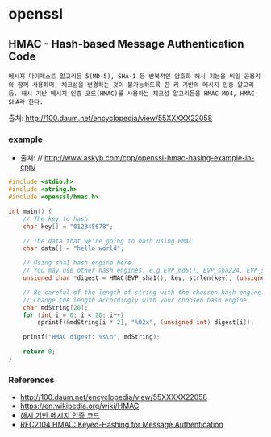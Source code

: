 # openssl

## HMAC - Hash-based Message Authentication Code
```
메시지 다이제스트 알고리듬 5(MD-5), SHA-1 등 반복적인 암호화 해시 기능을 비밀 공용키와 함께 사용하며, 체크섬을 변경하는 것이 불가능하도록 한 키 기반의 메시지 인증 알고리듬. 해시 기반 메시지 인증 코드(HMAC)를 사용하는 체크섬 알고리듬을 HMAC-MD4, HMAC-SHA라 한다.
```
출처: http://100.daum.net/encyclopedia/view/55XXXXX22058

### example
* 출처: // http://www.askyb.com/cpp/openssl-hmac-hasing-example-in-cpp/
```c
#include <stdio.h>
#include <string.h>
#include <openssl/hmac.h>

int main() {
    // The key to hash
    char key[] = "012345678";

    // The data that we're going to hash using HMAC
    char data[] = "hello world";

    // Using sha1 hash engine here.
    // You may use other hash engines. e.g EVP_md5(), EVP_sha224, EVP_sha512, etc
    unsigned char *digest = HMAC(EVP_sha1(), key, strlen(key), (unsigned char *) data, strlen(data), NULL, NULL);

    // Be careful of the length of string with the choosen hash engine. SHA1 produces a 20-byte hash value which rendered as 40 characters.
    // Change the length accordingly with your choosen hash engine
    char mdString[20];
    for (int i = 0; i < 20; i++)
        sprintf(&mdString[i * 2], "%02x", (unsigned int) digest[i]);

    printf("HMAC digest: %s\n", mdString);

    return 0;
}
```


### References
* http://100.daum.net/encyclopedia/view/55XXXXX22058
* https://en.wikipedia.org/wiki/HMAC
* [해시 기반 메시지 인증 코드](http://100.daum.net/encyclopedia/view/55XXXXX22058)
* [RFC2104 HMAC: Keyed-Hashing for Message Authentication](https://tools.ietf.org/html/rfc2104)